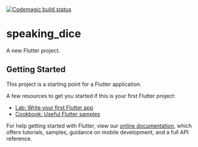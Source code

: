[![Codemagic build status](https://api.codemagic.io/apps/613b622d9da1db4e765c40b7/613b622d9da1db4e765c40b6/status_badge.svg)](https://codemagic.io/apps/613b622d9da1db4e765c40b7/613b622d9da1db4e765c40b6/latest_build)

# speaking_dice

A new Flutter project.

## Getting Started

This project is a starting point for a Flutter application.

A few resources to get you started if this is your first Flutter project:

- [Lab: Write your first Flutter app](https://flutter.dev/docs/get-started/codelab)
- [Cookbook: Useful Flutter samples](https://flutter.dev/docs/cookbook)

For help getting started with Flutter, view our
[online documentation](https://flutter.dev/docs), which offers tutorials,
samples, guidance on mobile development, and a full API reference.
